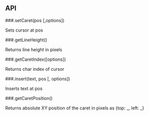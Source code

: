## API

###.setCaret(pos [,options])

Sets cursor at pos

###.getLineHeight()

Returns line height in pixels

###.getCaretIndex([options])

Returns char index of cursor

###.insert(text, pos [, options])

Inserts text at pos

###.getCaretPosition()

Returns absolute XY position of the caret in pixels as {top: _, left: _}
